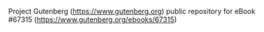 Project Gutenberg (https://www.gutenberg.org) public repository for eBook #67315 (https://www.gutenberg.org/ebooks/67315)

